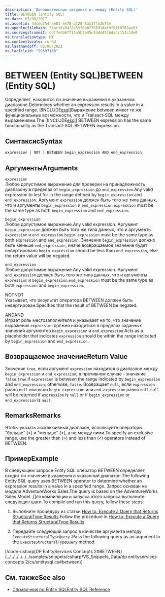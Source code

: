 ```yaml
---
description: 'Дополнительные сведения о: между (Entity SQL)'
title: BETWEEN (Entity SQL)
ms.date: 03/30/2017
ms.assetid: 4dcdd754-ae01-4e78-bf28-8a117fb2b73e
ms.openlocfilehash: 35ac16e94f2e55f6a0f76591daf0f91f9708aa53
ms.sourcegitcommit: ddf7edb67715a5b9a45e3dd44536dabc153c1de0
ms.translationtype: MT
ms.contentlocale: ru-RU
ms.lasthandoff: 02/06/2021
ms.locfileid: "99697118"
---
```

# <a name="between-entity-sql"></a><span data-ttu-id="adb0e-103">BETWEEN (Entity SQL)</span><span class="sxs-lookup"><span data-stu-id="adb0e-103">BETWEEN (Entity SQL)</span></span>

<span data-ttu-id="adb0e-104">Определяет, находится ли значение выражения в указанном диапазоне.</span><span class="sxs-lookup"><span data-stu-id="adb0e-104">Determines whether an expression results in a value in a specified range.</span></span> <span data-ttu-id="adb0e-105">[!INCLUDE[esql](../../../../../../includes/esql-md.md)]Выражение between имеет те же функциональные возможности, что и Transact-SQL между выражениями.</span><span class="sxs-lookup"><span data-stu-id="adb0e-105">The [!INCLUDE[esql](../../../../../../includes/esql-md.md)] BETWEEN expression has the same functionality as the Transact-SQL BETWEEN expression.</span></span>  
  
## <a name="syntax"></a><span data-ttu-id="adb0e-106">Синтаксис</span><span class="sxs-lookup"><span data-stu-id="adb0e-106">Syntax</span></span>  
  
```csharp  
expression [ NOT ] BETWEEN begin_expression AND end_expression
```  
  
## <a name="arguments"></a><span data-ttu-id="adb0e-107">Аргументы</span><span class="sxs-lookup"><span data-stu-id="adb0e-107">Arguments</span></span>  

 `expression`  
 <span data-ttu-id="adb0e-108">Любое допустимое выражение для проверки на принадлежность диапазону в пределах от `begin_expression` до `end_expression`.</span><span class="sxs-lookup"><span data-stu-id="adb0e-108">Any valid expression to test for in the range defined by `begin_expression` and `end_expression`.</span></span> <span data-ttu-id="adb0e-109">Аргумент `expression` должен быть того же типа данных, что и аргументы `begin_expression` и `end_expression`.</span><span class="sxs-lookup"><span data-stu-id="adb0e-109">`expression` must be the same type as both `begin_expression` and `end_expression`.</span></span>  
  
 `begin_expression`  
 <span data-ttu-id="adb0e-110">Любое допустимое выражение.</span><span class="sxs-lookup"><span data-stu-id="adb0e-110">Any valid expression.</span></span> <span data-ttu-id="adb0e-111">Аргумент `begin_expression` должен быть того же типа данных, что и аргументы `expression` и `end_expression`.</span><span class="sxs-lookup"><span data-stu-id="adb0e-111">`begin_expression` must be the same type as both `expression` and `end_expression`.</span></span> <span data-ttu-id="adb0e-112">Значение `begin_expression` должно быть меньше `end_expression`, иначе возвращаемое значение будет инвертировано.</span><span class="sxs-lookup"><span data-stu-id="adb0e-112">`begin_expression` should be less than `end_expression`, else the return value will be negated.</span></span>  
  
 `end_expression`  
 <span data-ttu-id="adb0e-113">Любое допустимое выражение.</span><span class="sxs-lookup"><span data-stu-id="adb0e-113">Any valid expression.</span></span> <span data-ttu-id="adb0e-114">Аргумент `end_expression` должен быть того же типа данных, что и аргументы `expression` и `begin_expression`.</span><span class="sxs-lookup"><span data-stu-id="adb0e-114">`end_expression` must be the same type as both `expression` and `begin_expression`.</span></span>  
  
 <span data-ttu-id="adb0e-115">NOT</span><span class="sxs-lookup"><span data-stu-id="adb0e-115">NOT</span></span>  
 <span data-ttu-id="adb0e-116">Указывает, что результат оператора BETWEEN должен быть инвертирован.</span><span class="sxs-lookup"><span data-stu-id="adb0e-116">Specifies that the result of BETWEEN be negated.</span></span>  
  
 <span data-ttu-id="adb0e-117">AND</span><span class="sxs-lookup"><span data-stu-id="adb0e-117">AND</span></span>  
 <span data-ttu-id="adb0e-118">Играет роль местозаполнителя и указывает на то, что значение выражения `expression` должно находиться в пределах заданных значений аргументов `begin_expression` и `end_expression`.</span><span class="sxs-lookup"><span data-stu-id="adb0e-118">Acts as a placeholder that indicates `expression` should be within the range indicated by `begin_expression` and `end_expression`.</span></span>  
  
## <a name="return-value"></a><span data-ttu-id="adb0e-119">Возвращаемое значение</span><span class="sxs-lookup"><span data-stu-id="adb0e-119">Return Value</span></span>  

 <span data-ttu-id="adb0e-120">Значение `true`, если аргумент `expression` находится в диапазоне между `begin_expression` и `end_expression`; в противном случае - значение `false`.</span><span class="sxs-lookup"><span data-stu-id="adb0e-120">`true` if `expression` is between the range indicated by `begin_expression` and `end_expression`; otherwise, `false`.</span></span> <span data-ttu-id="adb0e-121">Возвращает `null`, если `expression` равно `null` или если `begin_expression` или `end_expression` равно `null`.</span><span class="sxs-lookup"><span data-stu-id="adb0e-121">`null` will be returned if `expression` is `null` or if `begin_expression` or `end_expression` is `null`.</span></span>  
  
## <a name="remarks"></a><span data-ttu-id="adb0e-122">Remarks</span><span class="sxs-lookup"><span data-stu-id="adb0e-122">Remarks</span></span>  

 <span data-ttu-id="adb0e-123">Чтобы указать эксклюзивный диапазон, используйте операторы "больше" (>) и "меньше" (<), а не между ними.</span><span class="sxs-lookup"><span data-stu-id="adb0e-123">To specify an exclusive range, use the greater than (>) and less than (<) operators instead of BETWEEN.</span></span>  
  
## <a name="example"></a><span data-ttu-id="adb0e-124">Пример</span><span class="sxs-lookup"><span data-stu-id="adb0e-124">Example</span></span>  

 <span data-ttu-id="adb0e-125">В следующем запросе Entity SQL оператор BETWEEN определяет, входит ли значение выражения в указанный диапазон.</span><span class="sxs-lookup"><span data-stu-id="adb0e-125">The following Entity SQL query uses BETWEEN operator to determine whether an expression results in a value in a specified range.</span></span> <span data-ttu-id="adb0e-126">Запрос основан на модели AdventureWorks Sales.</span><span class="sxs-lookup"><span data-stu-id="adb0e-126">The query is based on the AdventureWorks Sales Model.</span></span> <span data-ttu-id="adb0e-127">Для компиляции и запуска этого запроса выполните следующие шаги.</span><span class="sxs-lookup"><span data-stu-id="adb0e-127">To compile and run this query, follow these steps:</span></span>  
  
1. <span data-ttu-id="adb0e-128">Выполните процедуру из статьи [How to: Execute a Query that Returns StructuralType Results](../how-to-execute-a-query-that-returns-structuraltype-results.md).</span><span class="sxs-lookup"><span data-stu-id="adb0e-128">Follow the procedure in [How to: Execute a Query that Returns StructuralType Results](../how-to-execute-a-query-that-returns-structuraltype-results.md).</span></span>  
  
2. <span data-ttu-id="adb0e-129">Передайте следующий запрос в качестве аргумента методу `ExecuteStructuralTypeQuery` :</span><span class="sxs-lookup"><span data-stu-id="adb0e-129">Pass the following query as an argument to the `ExecuteStructuralTypeQuery` method:</span></span>  
  
 [!code-csharp[DP EntityServices Concepts 2#BETWEEN](../../../../../../samples/snippets/csharp/VS_Snippets_Data/dp entityservices concepts 2/cs/entitysql.cs#between)]  
  
## <a name="see-also"></a><span data-ttu-id="adb0e-130">См. также</span><span class="sxs-lookup"><span data-stu-id="adb0e-130">See also</span></span>

- [<span data-ttu-id="adb0e-131">Справочник по Entity SQL</span><span class="sxs-lookup"><span data-stu-id="adb0e-131">Entity SQL Reference</span></span>](entity-sql-reference.md)
